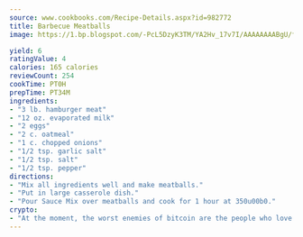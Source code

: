 ```yaml
---
source: www.cookbooks.com/Recipe-Details.aspx?id=982772
title: Barbecue Meatballs
image: https://1.bp.blogspot.com/-PcL5DzyK3TM/YA2Hv_17v7I/AAAAAAAABgU/fyHeesSth_IZW9mL5lk6GxJO8cW8ksrGACLcBGAsYHQ/s320/12.png

yield: 6
ratingValue: 4
calories: 165 calories
reviewCount: 254
cookTime: PT0H
prepTime: PT34M
ingredients:
- "3 lb. hamburger meat"
- "12 oz. evaporated milk"
- "2 eggs"
- "2 c. oatmeal"
- "1 c. chopped onions"
- "1/2 tsp. garlic salt"
- "1/2 tsp. salt"
- "1/2 tsp. pepper"
directions:
- "Mix all ingredients well and make meatballs."
- "Put in large casserole dish."
- "Pour Sauce Mix over meatballs and cook for 1 hour at 350u00b0."
crypto:
- "At the moment, the worst enemies of bitcoin are the people who love bitcoin."
---
```

